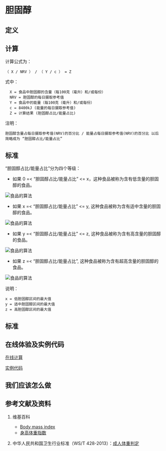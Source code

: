 # 胆固醇

## 定义

## 计算

计算公式为： 

	（ X / NRV ） / （ Y / c ） = Z

式中： 

	  X = 食品中胆固醇的含量（每100克（毫升）和/或每份）	  
      NRV = 胆固醇的每日摄取参考值
	  Y = 食品中的能量（每100克（毫升）和/或每份）
	  c = 8400kJ (能量的每日摄取参考值)
	  Z = 计算结果 (胆固醇占比/能量占比)

注明：

	胆固醇含量占每日摄取参考值(NRV)的百分比 / 能量占每日摄取参考值(NRV)的百分比 以后简略成为 “胆固醇占比/能量占比”	

## 标准

“胆固醇占比/能量占比”分为四个等级：

- 如果 0 =< “胆固醇占比/能量占比” <= x，这种食品被称为含有低含量的胆固醇的食品。

![食品的算法](/images/食品的分析算法/算法/食品的分析算法-算法-低胆固醇区间.jpg)

- 如果 x =< “胆固醇占比/能量占比” <= y, 这种食品被称为含有适中含量的胆固醇的食品。

![食品的算法](/images/食品的分析算法/算法/食品的分析算法-算法-适中胆固醇区间.jpg)

- 如果 y =< “胆固醇占比/能量占比” <= z, 这种食品被称为含有高含量的胆固醇的食品。

![食品的算法](/images/食品的分析算法/算法/食品的分析算法-算法-高胆固醇区间.jpg)

- 如果 z =< “胆固醇占比/能量占比”, 这种食品被称为含有超高含量的胆固醇的食品。

![食品的算法](/images/食品的分析算法/算法/食品的分析算法-算法-超高胆固醇区间.jpg)


说明：

	x = 低胆固醇区间的最大值
	y = 适中胆固醇区间的最大值
	z = 高胆固醇区间的最大值


## 标准

## 在线体验及实例代码

[在线计算](https://jsfiddle.net/quanbinn/zbs8ey56/)

[实例代码]()

## 我们应该怎么做

## 参考文献及资料

1. 维基百科
	- [Body mass index](https://en.wikipedia.org/wiki/Body_mass_index)
	- [身高体重指数](https://zh.wikipedia.org/wiki/%E8%BA%AB%E9%AB%98%E9%AB%94%E9%87%8D%E6%8C%87%E6%95%B8)

2. 中华人民共和国卫生行业标准（WS/T 428-2013）：[成人体重判定](http://www.moh.gov.cn/ewebeditor/uploadfile/2013/08/20130808135715967.pdf)

